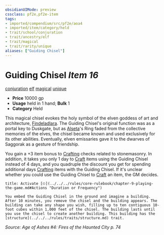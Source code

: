 ```yaml
---
obsidianUIMode: preview
cssclass: pf2e,pf2e-item
tags:
- imported/compendium/src/pf2e/aoa4
- imported/item/category/held
- trait/school/conjuration
- trait/ancestry/elf
- trait/magical
- trait/rarity/unique
aliases: ["Guiding Chisel"]
---
```

# Guiding Chisel *Item 16*  
[conjuration](conjuration.md)  [elf](elf.md)  [magical](magical.md)  [unique](unique.md)  

- **Price** 10000 gp
- **Usage** held in 1 hand; **Bulk** 1
- **Category** Held

This magical chisel evokes the holy symbol of the elven goddess of art and architecture, [Findeladlara](../../setting/deities/findeladlara-logm.md). The Guiding Chisel's original function was as a portal key to Duskgate, but as [Alseta](../../setting/deities/alseta-logm.md)'s Ring faded from the collective memories of the elves, the chisel became known and used exclusively for its other abilities. Eventually, elven emissaries gave it to the dwarves of Saggorak as a gesture of friendship.

You gain a +3 item bonus to [Crafting](../../skills.md#Crafting) checks related to stonemasonry. In addition, it takes you only 1 day to [Craft](craft.md) items using the Guiding Chisel instead of 4 days, and you quadruple the discount you get for spending additional days [Crafting](../../skills.md#Crafting) items with the Guiding Chisel. If it's unclear whether you could use the Guiding Chisel to [Craft](craft.md) an item, the GM decides.

```ad-embed-ability
title: Activate [⏲](../../../rules/core-rulebook/chapter-9-playing-the-game.md#Actions "Duration or Frequency")

You embed the Guiding Chisel in the ground and imagine a building. After 10 minutes, you remove the chisel and the building appears. The building can take any shape you wish, filling up to ten contiguous 10-foot cubes within 1,000 feet of the chisel. The building lasts until you use the chisel to create another building. This building has the [structure](../../../rules/traits/structure.md) trait.
```

*Source: Age of Ashes #4: Fires of the Haunted City p. 74*
